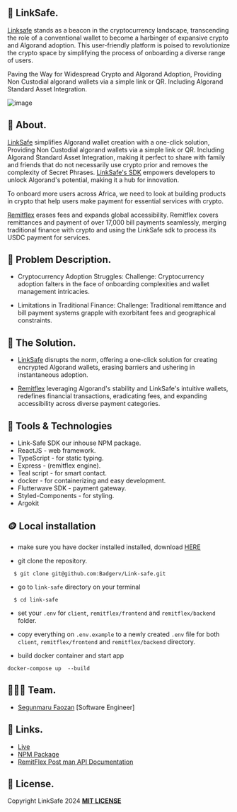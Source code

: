 ## 🚂 LinkSafe.

[Linksafe](https://link-safe.netlify.app/) stands as a beacon in the cryptocurrency landscape, transcending the role of a conventional wallet to become a harbinger of expansive crypto and Algorand adoption. This user-friendly platform is poised to revolutionize the crypto space by simplifying the process of onboarding a diverse range of users.

Paving the Way for Widespread Crypto and Algorand Adoption, Providing Non Custodial algorand wallets via a simple link or QR. Including Algorand Standard Asset Integration.

![image](https://i.postimg.cc/DZ7BR56j/Linksafe-page-0001.jpg)

## 🎉 About.

[LinkSafe](https://link-safe.netlify.app) simplifies Algorand wallet creation with a one-click solution, Providing Non Custodial algorand wallets via a simple link or QR. Including Algorand Standard Asset Integration, making it perfect to share with family and friends that do not necessarily use crypto prior and removes the complexity of Secret Phrases. [LinkSafe's SDK](https://www.npmjs.com/package/link-safe) empowers developers to unlock Algorand's potential, making it a hub for innovation.

To onboard more users across Africa, we need to look at building products in crypto that help users make payment for essential services with crypto.

[Remitflex](https://remit-flex.netlify.app) erases fees and expands global accessibility. Remitflex covers remittances and payment of over 17,000 bill payments seamlessly, merging traditional finance with crypto and using the LinkSafe sdk to process its USDC payment for services.

## 💫 Problem Description.

- Cryptocurrency Adoption Struggles:
  Challenge: Cryptocurrency adoption falters in the face of onboarding complexities and wallet management intricacies.

- Limitations in Traditional Finance:
  Challenge: Traditional remittance and bill payment systems grapple with exorbitant fees and geographical constraints.

## 🚀 The Solution.

- [LinkSafe](https://link-safe.netlify.app) disrupts the norm, offering a one-click solution for creating encrypted Algorand wallets, erasing barriers and ushering in instantaneous adoption.

- [Remitflex](https://remit-flex.netlify.app) leveraging Algorand's stability and LinkSafe's intuitive wallets, redefines financial transactions, eradicating fees, and expanding accessibility across diverse payment categories.


## 🤖 Tools & Technologies

- Link-Safe SDK our inhouse NPM package.
- ReactJS - web framework.
- TypeScript - for static typing.
- Express - (remitflex engine).
- Teal script - for smart contact.
- docker - for containerizing and easy development.
- Flutterwave SDK - payment gateway.
- Styled-Components - for styling.
- Argokit 

## 🪙 Local installation

- make sure you have docker installed installed, download [HERE](https://www.docker.com/products/docker-desktop/)

* git clone the repository.

```
  $ git clone git@github.com:Badgerv/Link-safe.git
```

- go to `link-safe` directory on your terminal

```
  $ cd link-safe
```

- set your `.env` for `client`, `remitflex/frontend` and `remitflex/backend` folder.

* copy everything on `.env.example` to a newly created `.env` file for both `client`, `remitflex/frontend` and `remitflex/backend` directory.

- build docker container and start app

```
docker-compose up  --build
```

## 👨🏼‍🍳 Team.

- [Segunmaru Faozan](https://github.com/badgerv) [Software Engineer]

## 🔗 Links.

- [Live](https://link-safe.netlify.app/)
- [NPM Package](https://www.npmjs.com/package/link-safe)
- [RemitFlex Post man API Documentation](https://documenter.getpostman.com/view/9070802/2s9YXmWzwh)

## 🪪 License.

Copyright LinkSafe 2024 [**MIT LICENSE**](/LICENSE)
